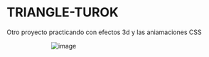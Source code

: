 # TRIANGLE-TUROK
 Otro proyecto practicando con efectos 3d y las aniamaciones CSS



<img style="width: 100px">![image](https://github.com/user-attachments/assets/6de0ee9e-f853-4701-bf97-83ca94ec1da1)<img>
